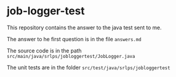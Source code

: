 # job-logger-test

This repository contains the answer to the java test sent to me.

The answer to he first question is in the file `answers.md`

The source code is in the path `src/main/java/srlps/jobloggertest/JobLogger.java`

The unit tests are in the folder `src/test/java/srlps/jobloggertest`